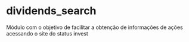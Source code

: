 # dividends_search
Módulo com o objetivo de facilitar a obtenção de informações de ações acessando o site do status invest